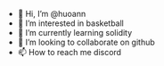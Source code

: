 - 👋 Hi, I’m @huoann
- 👀 I’m interested in basketball
- 🌱 I’m currently learning solidity
- 💞️ I’m looking to collaborate on github
- 📫 How to reach me discord

